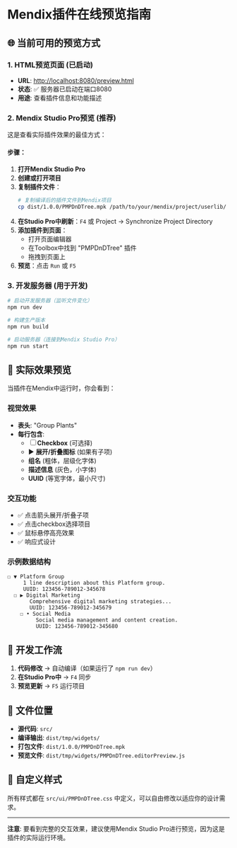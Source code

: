 # Mendix插件在线预览指南

## 🌐 当前可用的预览方式

### 1. **HTML预览页面** (已启动)
- **URL**: [http://localhost:8080/preview.html](http://localhost:8080/preview.html)
- **状态**: ✅ 服务器已启动在端口8080
- **用途**: 查看插件信息和功能描述

### 2. **Mendix Studio Pro预览** (推荐)
这是查看实际插件效果的最佳方式：

#### 步骤：
1. **打开Mendix Studio Pro**
2. **创建或打开项目**
3. **复制插件文件**：
   ```bash
   # 复制编译后的插件文件到Mendix项目
   cp dist/1.0.0/PMPDnDTree.mpk /path/to/your/mendix/project/userlib/
   ```
4. **在Studio Pro中刷新**：`F4` 或 Project → Synchronize Project Directory
5. **添加插件到页面**：
   - 打开页面编辑器
   - 在Toolbox中找到 "PMPDnDTree" 插件
   - 拖拽到页面上
6. **预览**：点击 `Run` 或 `F5`

### 3. **开发服务器** (用于开发)
```bash
# 启动开发服务器（监听文件变化）
npm run dev

# 构建生产版本
npm run build

# 启动服务器（连接到Mendix Studio Pro）
npm run start
```

## 🎯 实际效果预览

当插件在Mendix中运行时，你会看到：

### 视觉效果
- **表头**: "Group Plants"
- **每行包含**:
  - ☐ **Checkbox** (可选择)
  - ▶ **展开/折叠图标** (如果有子项)
  - **组名** (粗体，层级化字体)
  - **描述信息** (灰色，小字体)
  - **UUID** (等宽字体，最小尺寸)

### 交互功能
- ✅ 点击箭头展开/折叠子项
- ✅ 点击checkbox选择项目
- ✅ 鼠标悬停高亮效果
- ✅ 响应式设计

### 示例数据结构
```
☐ ▼ Platform Group
     1 line description about this Platform group.
     UUID: 123456-789012-345678
  ☐ ▶ Digital Marketing
       Comprehensive digital marketing strategies...
       UUID: 123456-789012-345679
    ☐ • Social Media
         Social media management and content creation.
         UUID: 123456-789012-345680
```

## 🔧 开发工作流

1. **代码修改** → 自动编译（如果运行了 `npm run dev`）
2. **在Studio Pro中** → `F4` 同步
3. **预览更新** → `F5` 运行项目

## 📱 文件位置

- **源代码**: `src/`
- **编译输出**: `dist/tmp/widgets/`
- **打包文件**: `dist/1.0.0/PMPDnDTree.mpk`
- **预览文件**: `dist/tmp/widgets/PMPDnDTree.editorPreview.js`

## 🎨 自定义样式

所有样式都在 `src/ui/PMPDnDTree.css` 中定义，可以自由修改以适应你的设计需求。

---

**注意**: 要看到完整的交互效果，建议使用Mendix Studio Pro进行预览，因为这是插件的实际运行环境。
